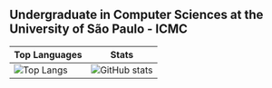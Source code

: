 ## Undergraduate in Computer Sciences at the University of São Paulo - ICMC

| Top Languages | Stats |
| ---    | ---       |
| ![Top Langs](https://github-readme-stats.vercel.app/api/top-langs/?username=LucasOCastro&theme=tokyonight&hide=gdscript&count_private=true)  | ![GitHub stats](https://github-readme-stats.vercel.app/api?username=LucasOCastro&show_icons=true&count_private=true&theme=tokyonight&hide_rank=true)         |

